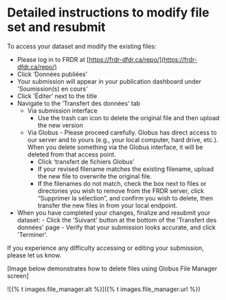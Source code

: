 # Detailed instructions to modify file set and resubmit

To access your dataset and modify the existing files:

- Please log in to FRDR at [https://frdr-dfdr.ca/repo/](https://frdr-dfdr.ca/repo/)
- Click ‘Données publiées’
- Your submission will appear in your publication dashboard under 'Soumission(s) en cours'
- Click 'Éditer’ next to the title
- Navigate to the ‘Transfert des données’ tab
  - Via submission interface
    - Use the trash can icon to delete the original file and then upload the new version
  - Via Globus - Please proceed carefully. Globus has direct access to our server and to yours (e.g., your local computer, hard drive, etc.). When you delete something via the Globus interface, it will be deleted from that access point.
    - Click ‘transfert de fichiers Globus’
    - If your revised filename matches the existing filename, upload the new file to overwrite the original file.
    - If the filenames do not match, check the box next to files or directories you wish to remove from the FRDR server, click “Supprimer la sélection”, and confirm you wish to delete, then transfer the new files in from your local endpoint.
- When you have completed your changes, finalize and resubmit your dataset: - Click the 'Suivant' button at the bottom of the 'Transfert des données' page - Verify that your submission looks accurate, and click 'Terminer'.

If you experience any difficulty accessing or editing your submission, please let us know.

\[Image below demonstrates how to delete files using Globus File Manager screen\]

![{% t images.file_manager.alt %}]({% t images.file_manager.url %})
